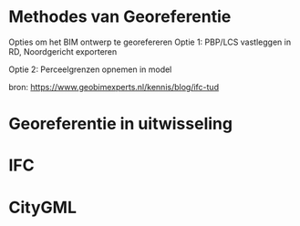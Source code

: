 # Methodes van Georeferentie


Opties om het BIM ontwerp te georefereren
Optie 1: PBP/LCS vastleggen in RD, Noordgericht exporteren


Optie 2: Perceelgrenzen opnemen in model

bron: https://www.geobimexperts.nl/kennis/blog/ifc-tud

# Georeferentie in uitwisseling
# IFC

# CityGML 
